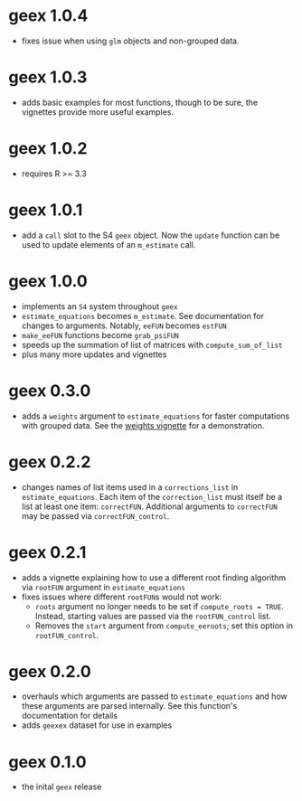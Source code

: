 # geex 1.0.4

* fixes issue when using `glm` objects and non-grouped data.

# geex 1.0.3

* adds basic examples for most functions, though to be sure, the vignettes provide more useful examples.

# geex 1.0.2

* requires R >= 3.3

# geex 1.0.1

* add a `call` slot to the S4 `geex` object. Now the `update` function can be used to update elements of an `m_estimate` call.

# geex 1.0.0

* implements an `S4` system throughout `geex`
* `estimate_equations` becomes `m_estimate`. See documentation for changes to arguments. Notably, `eeFUN` becomes `estFUN`
* `make_eeFUN` functions become `grab_psiFUN`
* speeds up the summation of list of matrices with `compute_sum_of_list`
* plus many more updates and vignettes

# geex 0.3.0

* adds a `weights` argument to `estimate_equations` for faster computations with grouped data. See the [weights vignette](https://bsaul.github.io/geex/articles/v04_weights.html) for a demonstration.

# geex 0.2.2

* changes names of list items used in a `corrections_list` in `estimate_equations`. Each item of the `correction_list` must itself be a list at least one item: `correctFUN`. Additional arguments to `correctFUN` may be passed via `correctFUN_control`.

# geex 0.2.1

* adds a vignette explaining how to use a different root finding algorithm via `rootFUN` argument in `estimate_equations`
* fixes issues where different `rootFUN`s would not work:
    * `roots` argument no longer needs to be set if `compute_roots = TRUE`. Instead, starting values are passed via the `rootFUN_control` list. 
    * Removes the `start` argument from `compute_eeroots`; set this option in `rootFUN_control`.

# geex 0.2.0

* overhauls which arguments are passed to `estimate_equations` and how these arguments are parsed internally. See this function's documentation for details
* adds `geexex` dataset for use in examples

# geex 0.1.0

* the inital `geex` release
